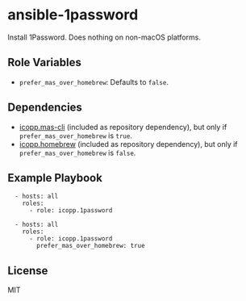 # ansible-1password

Install 1Password. Does nothing on non-macOS platforms.

## Role Variables

* `prefer_mas_over_homebrew`: Defaults to `false`.

## Dependencies

* [icopp.mas-cli](https://github.com/icopp/ansible-mas-cli) (included as repository dependency), but only if `prefer_mas_over_homebrew` is `true`.
* [icopp.homebrew](https://github.com/icopp/ansible-homebrew) (included as repository dependency), but only if `prefer_mas_over_homebrew` is `false`.

## Example Playbook

```
  - hosts: all
    roles:
      - role: icopp.1password
```

```
  - hosts: all
    roles:
      - role: icopp.1password
        prefer_mas_over_homebrew: true
```

## License

MIT
